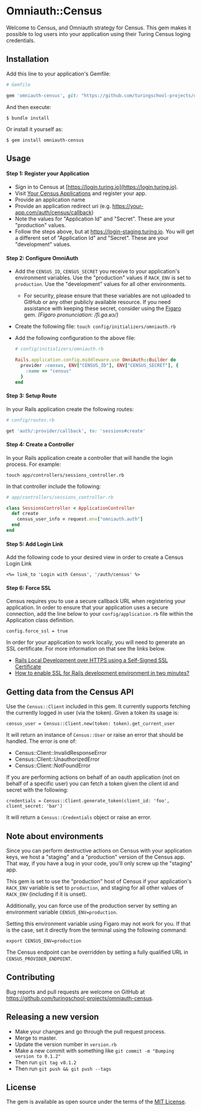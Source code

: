 # Omniauth::Census

Welcome to Census, and Omniauth strategy for Census. This gem makes it possible
to log users into your application using their Turing Census loging
credentials.

## Installation

Add this line to your application's Gemfile:

```ruby
# Gemfile

gem 'omniauth-census', git: "https://github.com/turingschool-projects/omniauth-census"
```

And then execute:

    $ bundle install

Or install it yourself as:

    $ gem install omniauth-census

## Usage

#### Step 1: Register your Application

* Sign in to Census at [https://login.turing.io](https://login.turing.io).
* Visit [Your Census Applications](https://login.turing.io/oauth/applications) and register your app.
* Provide an application name
* Provide an application redirect uri (e.g. https://your-app.com/auth/census/callback)
* Note the values for "Application Id" and "Secret". These are your "production" values.
* Follow the steps above, but at <https://login-staging.turing.io>. You will
  get a different set of "Application Id" and "Secret". These are your
  "development" values.

#### Step 2: Configure OmniAuth

*   Add the `CENSUS_ID`, `CENSUS_SECRET` you receive to your application's environment variables. Use the "production" values if `RACK_ENV` is set to `production`. Use the "development" values for all other environments.
    *   For security, please ensure that these variables are not uploaded to GitHub or any other publicly available resource. If you need assistance with keeping these secret, consider using the [Figaro](https://github.com/laserlemon/figaro) gem. _(Figaro pronunciation: /fi.ɡa.ʁɔ/)_

*   Create the following file:
    `touch config/initializers/omniauth.rb`

*   Add the following configuration to the above file:
    ```ruby
    # config/initializers/omniauth.rb

    Rails.application.config.middleware.use OmniAuth::Builder do
      provider :census, ENV["CENSUS_ID"], ENV["CENSUS_SECRET"], {
        :name => "census"
      }
    end
    ```

#### Step 3: Setup Route

In your Rails application create the following routes:
```ruby
# config/routes.rb

get 'auth/:provider/callback', to: 'sessions#create'
```

#### Step 4: Create a Controller

In your Rails application create a controller that will handle the login process. For example:

`touch app/controllers/sessions_controller.rb`

In that controller include the following:

```ruby
# app/controllers/sessions_controller.rb

class SessionsController < ApplicationController
  def create
    census_user_info = request.env["omniauth.auth"]
  end
end
```

#### Step 5: Add Login Link

Add the following code to your desired view in order to create a Census Login
Link

`<%= link_to 'Login with Census', '/auth/census' %>`

#### Step 6: Force SSL

Census requires you to use a secure callback URL when registering your application. In order to ensure that your application uses a secure connection, add the line below to your `config/application.rb` file within the Application class definition.

```
config.force_ssl = true
```

In order for your application to work locally, you will need to generate an SSL certificate. For more information on that see the links below.

* [Rails Local Development over HTTPS using a Self-Signed SSL Certificate](https://www.devmynd.com/blog/rails-local-development-https-using-self-signed-ssl-certificate/)
* [How to enable SSL for Rails development environment in two minutes?](https://blog.botreetechnologies.com/enable-ssl-in-developement-using-thin-2a4bd1af500d)

## Getting data from the Census API

Use the `Census::Client` included in this gem. It currently supports fetching
the currently logged in user (via the token). Given a token its usage is:

`census_user = Census::Client.new(token: token).get_current_user`

It will return an instance of `Census::User` or raise an error that
should be handled. The error is one of:
  * Census::Client::InvalidResponseError
  * Census::Client::UnauthorizedError
  * Census::Client::NotFoundError

If you are performing actions on behalf of an oauth application (not on behalf
of a specific user) you can fetch a token given the client id and secret with
the following:

```
credentials = Census::Client.generate_token(client_id: 'foo', client_secret: 'bar')
```

It will return a `Census::Credentials` object or raise an error.

## Note about environments

Since you can perform destructive actions on Census with your application keys,
we host a "staging" and a "production" version of the Census app. That way, if
you have a bug in your code, you'll only screw up the "staging" app.

This gem is set to use the "production" host of Census if your application's
`RACK_ENV` variable is set to `production`, and staging for all other values of
`RACK_ENV` (including if it is unset).

Additionally, you can force use of the production server by setting an
environment variable `CENSUS_ENV=production`.

Setting this environment variable using Figaro may not work for you. If that is the case, set it directly from the terminal using the following command:

```
export CENSUS_ENV=production
```

The Census endpoint can be overridden by setting a fully qualified URL in
`CENSUS_PROVIDER_ENDPOINT`.

## Contributing

Bug reports and pull requests are welcome on GitHub at
https://github.com/turingschool-projects/omniauth-census.

## Releasing a new version

* Make your changes and go through the pull request process.
* Merge to master.
* Update the version number in `version.rb`
* Make a new commit with something like `git commit -m "Bumping version to 0.1.2"`
* Then run `git tag v0.1.2`
* Then run `git push && git push --tags`

## License

The gem is available as open source under the terms of the [MIT
License](http://opensource.org/licenses/MIT).
